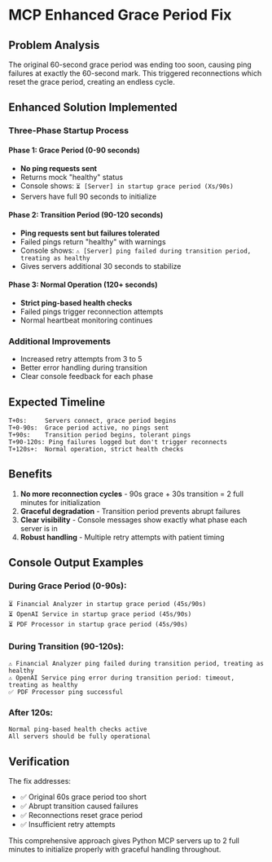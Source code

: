 # MCP Enhanced Grace Period Fix

## Problem Analysis
The original 60-second grace period was ending too soon, causing ping failures at exactly the 60-second mark. This triggered reconnections which reset the grace period, creating an endless cycle.

## Enhanced Solution Implemented

### Three-Phase Startup Process

#### Phase 1: Grace Period (0-90 seconds)
- **No ping requests sent**
- Returns mock "healthy" status
- Console shows: `⏳ [Server] in startup grace period (Xs/90s)`
- Servers have full 90 seconds to initialize

#### Phase 2: Transition Period (90-120 seconds)  
- **Ping requests sent but failures tolerated**
- Failed pings return "healthy" with warnings
- Console shows: `⚠️ [Server] ping failed during transition period, treating as healthy`
- Gives servers additional 30 seconds to stabilize

#### Phase 3: Normal Operation (120+ seconds)
- **Strict ping-based health checks**
- Failed pings trigger reconnection attempts
- Normal heartbeat monitoring continues

### Additional Improvements
- Increased retry attempts from 3 to 5
- Better error handling during transition
- Clear console feedback for each phase

## Expected Timeline

```
T+0s:     Servers connect, grace period begins
T+0-90s:  Grace period active, no pings sent
T+90s:    Transition period begins, tolerant pings
T+90-120s: Ping failures logged but don't trigger reconnects  
T+120s+:  Normal operation, strict health checks
```

## Benefits

1. **No more reconnection cycles** - 90s grace + 30s transition = 2 full minutes for initialization
2. **Graceful degradation** - Transition period prevents abrupt failures
3. **Clear visibility** - Console messages show exactly what phase each server is in
4. **Robust handling** - Multiple retry attempts with patient timing

## Console Output Examples

### During Grace Period (0-90s):
```
⏳ Financial Analyzer in startup grace period (45s/90s)
⏳ OpenAI Service in startup grace period (45s/90s)
⏳ PDF Processor in startup grace period (45s/90s)
```

### During Transition (90-120s):
```
⚠️ Financial Analyzer ping failed during transition period, treating as healthy
⚠️ OpenAI Service ping error during transition period: timeout, treating as healthy
✅ PDF Processor ping successful
```

### After 120s:
```
Normal ping-based health checks active
All servers should be fully operational
```

## Verification

The fix addresses:
- ✅ Original 60s grace period too short
- ✅ Abrupt transition caused failures
- ✅ Reconnections reset grace period
- ✅ Insufficient retry attempts

This comprehensive approach gives Python MCP servers up to 2 full minutes to initialize properly with graceful handling throughout.
